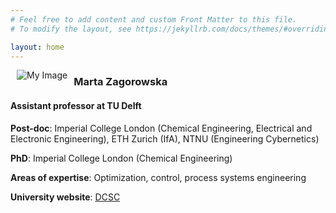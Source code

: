 ```yaml
---
# Feel free to add content and custom Front Matter to this file.
# To modify the layout, see https://jekyllrb.com/docs/themes/#overriding-theme-defaults

layout: home
---
```


<!-- ![Photo](/assets/martaz2023.jpg) -->
<img align="left" src="/assets/FunPhoto.jpg" alt="My Image"  hspace="10"> <h3>Marta Zagorowska</h3>
<h4>Assistant professor at TU Delft</h4>

<!-- **Current position**: TU Delft (DCSC) -->

**Post-doc**: Imperial College London (Chemical Engineering, Electrical and Electronic Engineering), ETH Zurich (IfA), NTNU (Engineering Cybernetics)

**PhD**: Imperial College London (Chemical Engineering)

**Areas of expertise**: Optimization, control, process systems engineering

**University website**: [DCSC](https://www.tudelft.nl/staff/m.a.zagorowska/?cHash=4017a62fa79f9af7327d078544a99c2f)
